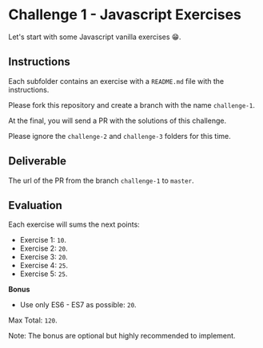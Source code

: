 # Challenge 1 - Javascript Exercises

Let's start with some Javascript vanilla exercises 😁.

## Instructions

Each subfolder contains an exercise with a `README.md` file with the instructions.

Please fork this repository and create a branch with the name `challenge-1`.

At the final, you will send a PR with the solutions of this challenge.

Please ignore the `challenge-2` and `challenge-3` folders for this time.

## Deliverable

The url of the PR from the branch `challenge-1` to `master`.

## Evaluation

Each exercise will sums the next points:

- Exercise 1: `10`.
- Exercise 2: `20`.
- Exercise 3: `20`.
- Exercise 4: `25`.
- Exercise 5: `25`.

**Bonus**

- Use only ES6 - ES7 as possible: `20`.

Max Total: `120`.

Note: The bonus are optional but highly recommended to implement.
